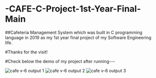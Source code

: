 # -CAFE-C-Project-1st-Year-Final-Main
##Cafeteria Management System which was built in C programming language in 2019 as my 1st year final project of my Software Engineering life.

#Thanks for the visit!

#Check below the demo of my project after running---

![cafe v-6 output 1](https://user-images.githubusercontent.com/57108914/189487023-a0db0e1e-e0d9-4b13-ad00-034d087d4618.png)
![cafe v-6 output 2](https://user-images.githubusercontent.com/57108914/189487024-94cab6d7-4383-4ba5-a3c7-b83bfa317b0d.png)
![cafe v-6 output 3](https://user-images.githubusercontent.com/57108914/189487028-68465af5-7071-4c00-883d-5bddf8e2b664.png)
